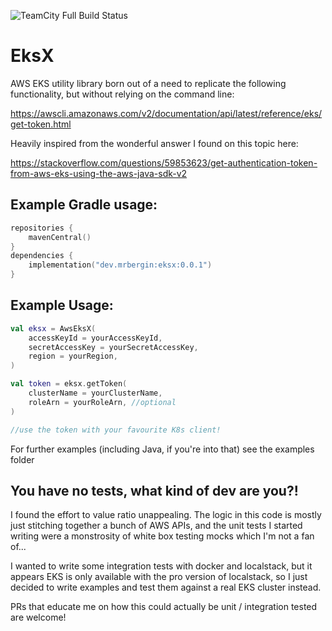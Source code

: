 ![TeamCity Full Build Status](https://img.shields.io/teamcity/build/s/eksx_Build?server=https%3A%2F%2Fmrbergin.beta.teamcity.com&style=for-the-badge)

# EksX

AWS EKS utility library born out of a need to replicate the following functionality, but without relying on the command
line:

https://awscli.amazonaws.com/v2/documentation/api/latest/reference/eks/get-token.html

Heavily inspired from the wonderful answer I found on this topic here:

https://stackoverflow.com/questions/59853623/get-authentication-token-from-aws-eks-using-the-aws-java-sdk-v2

## Example Gradle usage:

```kotlin
repositories {
    mavenCentral()
}
dependencies {
    implementation("dev.mrbergin:eksx:0.0.1")
}
```

## Example Usage:

```kotlin
val eksx = AwsEksX(
    accessKeyId = yourAccessKeyId,
    secretAccessKey = yourSecretAccessKey,
    region = yourRegion,
)

val token = eksx.getToken(
    clusterName = yourClusterName,
    roleArn = yourRoleArn, //optional
)

//use the token with your favourite K8s client!
```

For further examples (including Java, if you're into that) see the examples folder

## You have no tests, what kind of dev are you?!

I found the effort to value ratio unappealing. The logic in this code is mostly just stitching together a bunch of AWS
APIs, and the unit tests I started writing were a monstrosity of white box testing mocks which I'm not a fan of...

I wanted to write some integration tests with docker and localstack, but it appears EKS is only available with the pro
version of localstack, so I just decided to write examples and test them against a real EKS cluster instead.

PRs that educate me on how this could actually be unit / integration tested are welcome!
